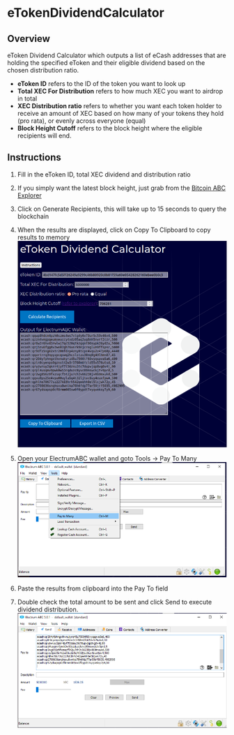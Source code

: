 # eTokenDividendCalculator

## Overview
eToken Dividend Calculator which outputs a list of eCash addresses that are holding the specified eToken and their eligible dividend based on the chosen distribution ratio.
* **eToken ID** refers to the ID of the token you want to look up
* **Total XEC For Distribution** refers to how much XEC you want to airdrop in total
* **XEC Distribution ratio** refers to whether you want each token holder to receive an amount of XEC based on how many of your tokens they hold (pro rata), or evenly across everyone (equal)
* **Block Height Cutoff** refers to the block height where the eligible recipients will end.

## Instructions

1. Fill in the eToken ID, total XEC dividend and distribution ratio
2. If you simply want the latest block height, just grab from the [Bitcoin ABC Explorer](https://explorer.bitcoinabc.org)
3. Click on Generate Recipients, this will take up to 15 seconds to query the blockchain
4. When the results are displayed, click on Copy To Clipboard to copy results to memory
![](https://github.com/ethanmackie/eTokenDividendCalculator/blob/main/img/screenshot.PNG)

5. Open your ElectrumABC wallet and goto Tools -> Pay To Many
![](https://github.com/ethanmackie/eTokenDividendCalculator/blob/main/img/screenshot2.PNG)

6. Paste the results from clipboard into the Pay To field
7. Double check the total amount to be sent and click Send to execute dividend distribution.
![](https://github.com/ethanmackie/eTokenDividendCalculator/blob/main/img/screenshot3.png)
